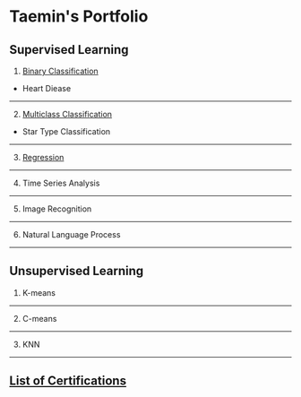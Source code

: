 # Taemin's Portfolio


## Supervised Learning

1. [Binary Classification](https://github.com/TaeminDA/Binary_Classification)
- Heart Diease

------

2. [Multiclass Classification](https://github.com/TaeminDA/Multiclass_Classification)
- Star Type Classification

------

3. [Regression](https://github.com/TaeminDA/Regression)

------

4. Time Series Analysis

------

5. Image Recognition

------

6. Natural Language Process

------


## Unsupervised Learning

1. K-means

------

2. C-means

------

3. KNN

------


## [List of Certifications](https://github.com/TaeminDA/portfolio/blob/main/certifications/list_certifications.md)

